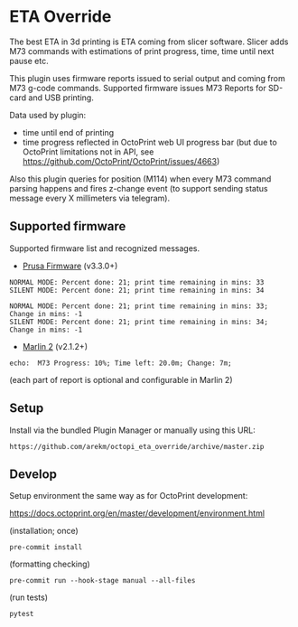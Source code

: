 # ETA Override

The best ETA in 3d printing is ETA coming from slicer software. Slicer adds M73 commands
with estimations of print progress, time, time until next pause etc.

This plugin uses firmware reports issued to serial output and coming from M73 g-code commands.
Supported firmware issues M73 Reports for SD-card and USB printing.

Data used by plugin:
* time until end of printing
* time progress reflected in OctoPrint web UI progress bar
  (but due to OctoPrint limitations not in API, see https://github.com/OctoPrint/OctoPrint/issues/4663)

Also this plugin queries for position (M114) when every M73 command parsing happens and fires z-change event
(to support sending status message every X millimeters via telegram).

## Supported firmware

Supported firmware list and recognized messages.

* [Prusa Firmware](https://github.com/prusa3d/Prusa-Firmware) (v3.3.0+)

```
NORMAL MODE: Percent done: 21; print time remaining in mins: 33
SILENT MODE: Percent done: 21; print time remaining in mins: 34
```

```
NORMAL MODE: Percent done: 21; print time remaining in mins: 33; Change in mins: -1
SILENT MODE: Percent done: 21; print time remaining in mins: 34; Change in mins: -1
```

* [Marlin 2](https://github.com/MarlinFirmware/Marlin) (v2.1.2+)

```
echo:  M73 Progress: 10%; Time left: 20.0m; Change: 7m;
```

(each part of report is optional and configurable in Marlin 2)


## Setup

Install via the bundled Plugin Manager or manually using this URL:

    https://github.com/arekm/octopi_eta_override/archive/master.zip

## Develop

Setup environment the same way as for OctoPrint development:

https://docs.octoprint.org/en/master/development/environment.html

(installation; once)
```
pre-commit install
```

(formatting checking)
```
pre-commit run --hook-stage manual --all-files
```

(run tests)
```
pytest
```
